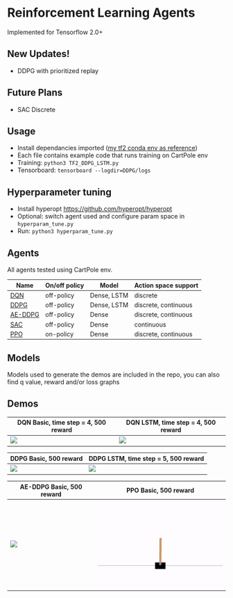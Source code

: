 # Reinforcement Learning Agents 
Implemented for Tensorflow 2.0+

## New Updates!
- DDPG with prioritized replay

## Future Plans
- SAC Discrete

## Usage
- Install dependancies imported ([my tf2 conda env as reference](https://github.com/anita-hu/TF2-RL/blob/master/mytf2env.txt))
- Each file contains example code that runs training on CartPole env
- Training: `python3 TF2_DDPG_LSTM.py`
- Tensorboard: `tensorboard --logdir=DDPG/logs`

## Hyperparameter tuning
- Install hyperopt https://github.com/hyperopt/hyperopt
- Optional: switch agent used and configure param space in `hyperparam_tune.py` 
- Run: `python3 hyperparam_tune.py`

## Agents
All agents tested using CartPole env.

| Name | On/off policy | Model | Action space support |
| --- | --- | --- | --- | 
| [DQN](https://www.cs.toronto.edu/~vmnih/docs/dqn.pdf) | off-policy | Dense, LSTM | discrete |
| [DDPG](https://arxiv.org/pdf/1509.02971.pdf) | off-policy | Dense, LSTM | discrete, continuous | 
| [AE-DDPG](https://arxiv.org/pdf/1903.00827.pdf) | off-policy | Dense | discrete, continuous | 
| [SAC](https://arxiv.org/pdf/1812.05905.pdf) | off-policy | Dense | continuous |
| [PPO](https://arxiv.org/pdf/1707.06347.pdf) | on-policy | Dense | discrete, continuous | 


## Models
Models used to generate the demos are included in the repo, you can also find q value, reward and/or loss graphs 

## Demos
| DQN Basic, time step = 4, 500 reward | DQN LSTM, time step = 4, 500 reward |
| --- | --- |
| <img src="DQN/gifs/test_render_basic_time_step4_reward500.gif" height="200"> | <img src="DQN/gifs/test_render_lstm_time_step4_reward500.gif" height="200"> |

| DDPG Basic, 500 reward | DDPG LSTM, time step = 5, 500 reward |
| --- | --- |
| <img src="DDPG/gifs/test_render_basic_reward500.gif" height="200"> | <img src="DDPG/gifs/test_render_lstm_time_step5_reward500.gif" height="200"> |

| AE-DDPG Basic, 500 reward | PPO Basic, 500 reward |
| --- | -- |
| <img src="AE-DDPG/gifs/test_render_basic_reward500.gif" height="200"> | <img src="PPO/gifs/test_render_basic_reward500.gif" height="200"> |
